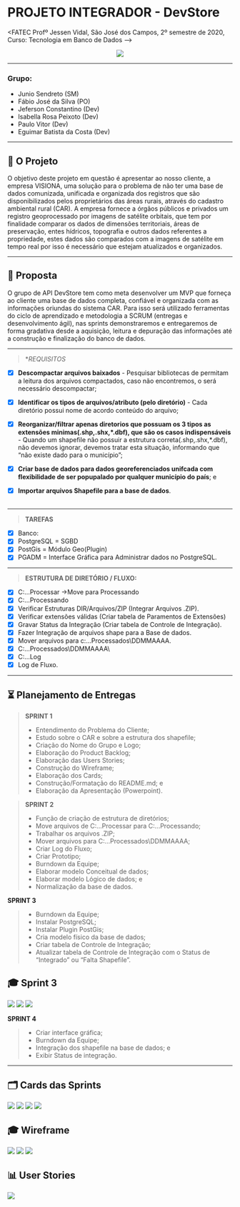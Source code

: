 # PROJETO INTEGRADOR - DevStore
<FATEC Profº Jessen Vidal, São José dos Campos, 2º semestre de 2020, Curso: Tecnologia em Banco de Dados -->
<!--img src="Imagens PI/Logo_Fatec.png"-->
<p align="center">
<img src="/Imagens PI/logo.jpg">


_________________________________________________________________________________________________
### **Grupo:**
- Junio Sendreto  (SM)
- Fábio José da Silva  (PO)
- Jeferson Constantino (Dev)
- Isabella Rosa Peixoto (Dev)
- Paulo Vitor (Dev)
- Eguimar Batista da Costa (Dev)

_________________________________________________________________________________________________

## :rocket: O Projeto
O objetivo deste projeto em questão é apresentar ao nosso cliente, a empresa VISIONA, uma solução para o problema de não ter uma base de dados comunizada, unificada e organizada dos registros que são disponibilizados pelos proprietários das áreas rurais, através do cadastro ambiental rural (CAR).
A empresa fornece a órgãos públicos e privados um registro geoprocessado por imagens de satélite orbitais, que tem por finalidade comparar os dados de dimensões territoriais, áreas de preservação, entes hídricos, topografia e outros dados referentes a propriedade, estes dados são comparados com a imagens de satélite em tempo real por isso é necessário que estejam atualizados e organizados.


________________________________________________________________________________________________

## :dart: Proposta
O grupo de API DevStore tem como meta desenvolver um MVP que forneça ao cliente uma base de dados completa, confiável e organizada com as informações oriundas do sistema CAR.
Para isso será utilizado ferramentas do ciclo de aprendizado e metodologia a SCRUM (entregas e desenvolvimento ágil), nas sprints demonstraremos e entregaremos de forma gradativa desde a aquisição, leitura e depuração das informações até a construção e finalização do banco de dados.  




________________________________________________________________________________________________

> **REQUISITOS*

 - [x]  **Descompactar arquivos baixados** - Pesquisar bibliotecas de permitam a leitura dos arquivos compactados, caso não encontremos, o será necessário descompactar;

 - [x]  **Identificar os tipos de arquivos/atributo (pelo diretório)** - Cada diretório possui nome de acordo conteúdo do arquivo;

 - [x]  **Reorganizar/filtrar apenas diretorios que possuam os 3 tipos as extensões minimas(.shp,.shx,*.dbf), que são os casos indispensáveis** - Quando um shapefile não possuir a estrutura correta(.shp,.shx,*.dbf),  não devemos ignorar, devemos tratar esta situação, informando que “não existe dado para o município”;

 - [x]  **Criar base de dados para dados georeferenciados unifcada com flexibilidade de ser popupalado por qualquer município do país**; e

 - [x]  **Importar arquivos Shapefile para a base de dados**.<br><br>
________________________________________________________________________________________________
> **TAREFAS**

 - [x] Banco:
 - [x] PostgreSQL 	= SGBD
 - [x] PostGis	= Módulo Geo(Plugin)
 - [x] PGADM	= Interface Gráfica para Administrar dados no PostgreSQL.
________________________________________________________________________________________________

> **ESTRUTURA DE DIRETÓRIO / FLUXO:**
- [x] C:\...Processar ->Move para Processando
- [x] C:\...Processando
- [x] Verificar Estruturas DIR/Arquivos/ZIP (Integrar Arquivos .ZIP).
- [x] Verificar extensões válidas (Criar tabela de Paramentos de Extensões)
- [x] Gravar Status da Integração (Criar tabela de Controle de Integração).
- [x] Fazer Integração de arquivos shape para a Base de dados.
- [x] Mover arquivos para c:\...Processados\DDMMAAAA\.
- [x] C:\...Processados\DDMMAAAA\ 	
- [x] C:\...Log	
- [x] Log de Fluxo.
________________________________________________________________________________________________

## :hourglass_flowing_sand: Planejamento de Entregas
>  **SPRINT 1**
>- Entendimento do Problema do Cliente;
>- Estudo sobre o CAR e sobre a estrutura dos shapefile;
>- Criação do Nome do Grupo e Logo;
>- Elaboração do Product Backlog;
>- Elaboração das Users Stories;
>- Construção do Wireframe;
>- Elaboração dos Cards;
>- Construção/Formatação do README.md; e
>- Elaboração da Apresentação (Powerpoint).

>  **SPRINT 2**
>- Função de criação de estrutura de diretórios;
>- Move arquivos de  C:\...Processar para C:\...Processando;
>- Trabalhar os arquivos .ZIP;
>- Mover arquivos para C:\...Processados\DDMMAAAA\;
>- Criar Log do Fluxo;
>- Criar Prototipo;
>- Burndown da Equipe;
>- Elaborar modelo Conceitual de dados;
>- Elaborar modelo Lógico de dados; e
>- Normalização da base de dados.

 **SPRINT 3**
>- Burndown da Equipe;
>- Instalar PostgreSQL;
>- Instalar Plugin PostGis;
>- Cria modelo físico da base de dados;
>- Criar tabela de Controle de Integração;
>- Atualizar tabela de Controle de Integração com o Status de “Integrado” ou “Falta Shapefile”.

## :mortar_board: Sprint 3
<img src="/Imagens PI/Tabelas.jpg">
<img src="/Imagens PI/Dados Tabela Estado.png">
<img src="/Imagens PI/Dados Tabela Integracao.png">

 **SPRINT 4**
>- Criar interface gráfica;
>- Burndown da Equipe;
>- Integração dos shapefile na base de dados; e
>- Exibir Status de integração.
________________________________________________________________________________________________

## :card_index_dividers: Cards das Sprints
<img src="/Imagens PI/card1.jpg">
<img src="/Imagens PI/card2.jpg">
<img src="/Imagens PI/card3.jpg">
<img src="/Imagens PI/card4.jpg">

## :mortar_board: Wireframe
<img src="/Imagens PI/wire1.jpg">
<img src="/Imagens PI/wire2.jpg">
<img src="/Imagens PI/wire3.jpg">

## :bar_chart: User Stories
<img src="/Imagens PI/User_.jpg">
